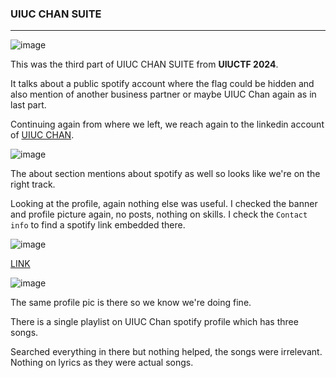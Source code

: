 ### UIUC CHAN SUITE

---

![image](https://github.com/ckc9759/CTF_writeups/assets/95117634/64738a84-b9c7-4489-80f1-87dec9530309)

This was the third part of UIUC CHAN SUITE from **UIUCTF 2024**.

It talks about a public spotify account where the flag could be hidden and also mention of another business partner or maybe UIUC Chan again as in last part.

Continuing again from where we left, we reach again to the linkedin account of [UIUC CHAN](https://www.linkedin.com/in/uiuc-chan/).

![image](https://github.com/ckc9759/CTF_writeups/assets/95117634/df790a53-ecfd-4878-842b-ec5c32768f60)

The about section mentions about spotify as well so looks like we're on the right track.

Looking at the profile, again nothing else was useful. I checked the banner and profile picture again, no posts, nothing on skills. I check the `Contact info` to find a spotify link embedded there.

![image](https://github.com/ckc9759/CTF_writeups/assets/95117634/758b69df-b5d4-49f1-835d-4e9d24149fc1)

[LINK](https://open.spotify.com/user/31d2lcivqdieyl4qzx25vfmp6jt4?si=b769b2466f7e4101&nd=1&dlsi=b7e9f3a586c64e89)

![image](https://github.com/ckc9759/CTF_writeups/assets/95117634/3c1b27f5-7225-4962-bae1-cc5431d44ace)

The same profile pic is there so we know we're doing fine.

There is a single playlist on UIUC Chan spotify profile which has three songs.

Searched everything in there but nothing helped, the songs were irrelevant. Nothing on lyrics as they were actual songs.


